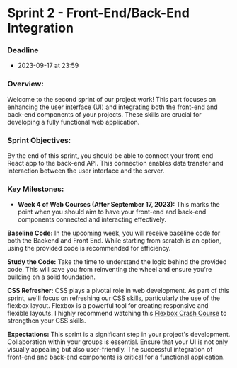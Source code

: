 # Sprint 2 - Front-End/Back-End Integration

### Deadline

- 2023-09-17 at 23:59

### Overview:

Welcome to the second sprint of our project work! This part focuses on enhancing the user interface (UI) and integrating both the front-end and back-end components of your projects. These skills are crucial for developing a fully functional web application.

### Sprint Objectives:

By the end of this sprint, you should be able to connect your front-end React app to the back-end API. This connection enables data transfer and interaction between the user interface and the server.

### Key Milestones:

- **Week 4 of Web Courses (After September 17, 2023):** This marks the point when you should aim to have your front-end and back-end components connected and interacting effectively.

**Baseline Code:** In the upcoming week, you will receive baseline code for both the Backend and Front End. While starting from scratch is an option, using the provided code is recommended for efficiency.

**Study the Code:** Take the time to understand the logic behind the provided code. This will save you from reinventing the wheel and ensure you're building on a solid foundation.

**CSS Refresher:** CSS plays a pivotal role in web development. As part of this sprint, we'll focus on refreshing our CSS skills, particularly the use of the flexbox layout. Flexbox is a powerful tool for creating responsive and flexible layouts. I highly recommend watching this [Flexbox Crash Course](https://youtu.be/3YW65K6LcIA) to strengthen your CSS skills.

**Expectations:** This sprint is a significant step in your project's development. Collaboration within your groups is essential. Ensure that your UI is not only visually appealing but also user-friendly. The successful integration of front-end and back-end components is critical for a functional application.



